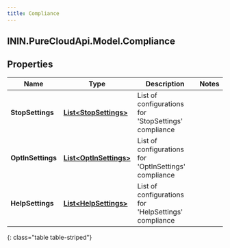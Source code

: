 ```yaml
---
title: Compliance
---
```

## ININ.PureCloudApi.Model.Compliance

## Properties

|Name | Type | Description | Notes|
|------------ | ------------- | ------------- | -------------|
| **StopSettings** | [**List&lt;StopSettings&gt;**](StopSettings.html) | List of configurations for &#39;StopSettings&#39; compliance | |
| **OptInSettings** | [**List&lt;OptInSettings&gt;**](OptInSettings.html) | List of configurations for &#39;OptInSettings&#39; compliance | |
| **HelpSettings** | [**List&lt;HelpSettings&gt;**](HelpSettings.html) | List of configurations for &#39;HelpSettings&#39; compliance | |
{: class="table table-striped"}


